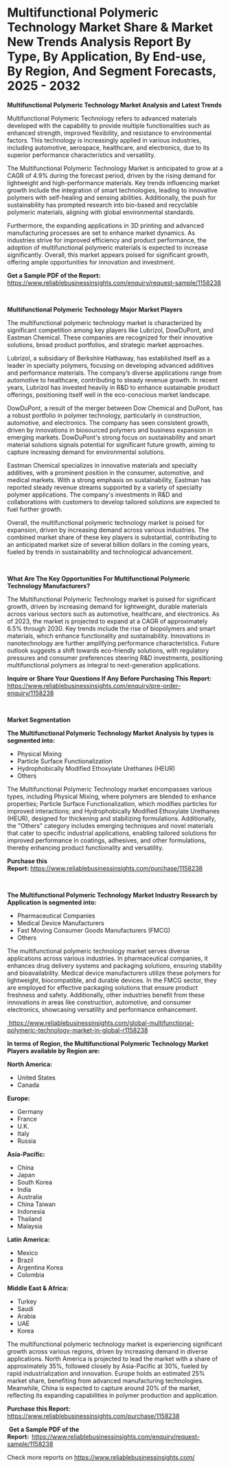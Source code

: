 <p><h1>Multifunctional Polymeric Technology Market Share & Market New Trends Analysis Report By Type, By Application, By End-use, By Region, And Segment Forecasts, 2025 - 2032</h1></p><p><strong>Multifunctional Polymeric Technology Market Analysis and Latest Trends</strong></p>
<p><p>Multifunctional Polymeric Technology refers to advanced materials developed with the capability to provide multiple functionalities such as enhanced strength, improved flexibility, and resistance to environmental factors. This technology is increasingly applied in various industries, including automotive, aerospace, healthcare, and electronics, due to its superior performance characteristics and versatility.</p><p>The Multifunctional Polymeric Technology Market is anticipated to grow at a CAGR of 4.9% during the forecast period, driven by the rising demand for lightweight and high-performance materials. Key trends influencing market growth include the integration of smart technologies, leading to innovative polymers with self-healing and sensing abilities. Additionally, the push for sustainability has prompted research into bio-based and recyclable polymeric materials, aligning with global environmental standards.</p><p>Furthermore, the expanding applications in 3D printing and advanced manufacturing processes are set to enhance market dynamics. As industries strive for improved efficiency and product performance, the adoption of multifunctional polymeric materials is expected to increase significantly. Overall, this market appears poised for significant growth, offering ample opportunities for innovation and investment.</p></p>
<p><strong>Get a Sample PDF of the Report:&nbsp;</strong> <a href="https://www.reliablebusinessinsights.com/enquiry/request-sample/1158238?utm_campaign=3105&utm_medium=2&utm_source=Github&utm_content=ia&utm_term=21032025&utm_id=multifunctional-polymeric-technology">https://www.reliablebusinessinsights.com/enquiry/request-sample/1158238</a></p>
<p>&nbsp;</p>
<p><strong>Multifunctional Polymeric Technology Major Market Players</strong></p>
<p><p>The multifunctional polymeric technology market is characterized by significant competition among key players like Lubrizol, DowDuPont, and Eastman Chemical. These companies are recognized for their innovative solutions, broad product portfolios, and strategic market approaches.</p><p>Lubrizol, a subsidiary of Berkshire Hathaway, has established itself as a leader in specialty polymers, focusing on developing advanced additives and performance materials. The company’s diverse applications range from automotive to healthcare, contributing to steady revenue growth. In recent years, Lubrizol has invested heavily in R&D to enhance sustainable product offerings, positioning itself well in the eco-conscious market landscape.</p><p>DowDuPont, a result of the merger between Dow Chemical and DuPont, has a robust portfolio in polymer technology, particularly in construction, automotive, and electronics. The company has seen consistent growth, driven by innovations in biosourced polymers and business expansion in emerging markets. DowDuPont's strong focus on sustainability and smart material solutions signals potential for significant future growth, aiming to capture increasing demand for environmental solutions.</p><p>Eastman Chemical specializes in innovative materials and specialty additives, with a prominent position in the consumer, automotive, and medical markets. With a strong emphasis on sustainability, Eastman has reported steady revenue streams supported by a variety of specialty polymer applications. The company's investments in R&D and collaborations with customers to develop tailored solutions are expected to fuel further growth.</p><p>Overall, the multifunctional polymeric technology market is poised for expansion, driven by increasing demand across various industries. The combined market share of these key players is substantial, contributing to an anticipated market size of several billion dollars in the coming years, fueled by trends in sustainability and technological advancement.</p></p>
<p>&nbsp;</p>
<p><strong>What Are The Key Opportunities For Multifunctional Polymeric Technology Manufacturers?</strong></p>
<p><p>The Multifunctional Polymeric Technology market is poised for significant growth, driven by increasing demand for lightweight, durable materials across various sectors such as automotive, healthcare, and electronics. As of 2023, the market is projected to expand at a CAGR of approximately 6.5% through 2030. Key trends include the rise of biopolymers and smart materials, which enhance functionality and sustainability. Innovations in nanotechnology are further amplifying performance characteristics. Future outlook suggests a shift towards eco-friendly solutions, with regulatory pressures and consumer preferences steering R&D investments, positioning multifunctional polymers as integral to next-generation applications.</p></p>
<p><strong>Inquire or Share Your Questions If Any Before Purchasing This Report:</strong> <a href="https://www.reliablebusinessinsights.com/enquiry/pre-order-enquiry/1158238?utm_campaign=3105&utm_medium=2&utm_source=Github&utm_content=ia&utm_term=21032025&utm_id=multifunctional-polymeric-technology">https://www.reliablebusinessinsights.com/enquiry/pre-order-enquiry/1158238</a></p>
<p>&nbsp;</p>
<p><strong>Market Segmentation</strong></p>
<p><strong>The Multifunctional Polymeric Technology Market Analysis by types is segmented into:</strong></p>
<p><ul><li>Physical Mixing</li><li>Particle Surface Functionalization</li><li>Hydrophobically Modified Ethoxylate Urethanes (HEUR)</li><li>Others</li></ul></p>
<p><p>The Multifunctional Polymeric Technology market encompasses various types, including Physical Mixing, where polymers are blended to enhance properties; Particle Surface Functionalization, which modifies particles for improved interactions; and Hydrophobically Modified Ethoxylate Urethanes (HEUR), designed for thickening and stabilizing formulations. Additionally, the "Others" category includes emerging techniques and novel materials that cater to specific industrial applications, enabling tailored solutions for improved performance in coatings, adhesives, and other formulations, thereby enhancing product functionality and versatility.</p></p>
<p><strong>Purchase this Report:&nbsp;</strong><a href="https://www.reliablebusinessinsights.com/purchase/1158238?utm_campaign=3105&utm_medium=2&utm_source=Github&utm_content=ia&utm_term=21032025&utm_id=multifunctional-polymeric-technology">https://www.reliablebusinessinsights.com/purchase/1158238</a></p>
<p>&nbsp;</p>
<p><strong>The Multifunctional Polymeric Technology Market Industry Research by Application is segmented into:</strong></p>
<p><ul><li>Pharmaceutical Companies</li><li>Medical Device Manufacturers</li><li>Fast Moving Consumer Goods Manufacturers (FMCG)</li><li>Others</li></ul></p>
<p><p>The multifunctional polymeric technology market serves diverse applications across various industries. In pharmaceutical companies, it enhances drug delivery systems and packaging solutions, ensuring stability and bioavailability. Medical device manufacturers utilize these polymers for lightweight, biocompatible, and durable devices. In the FMCG sector, they are employed for effective packaging solutions that ensure product freshness and safety. Additionally, other industries benefit from these innovations in areas like construction, automotive, and consumer electronics, showcasing versatility and performance enhancement.</p></p>
<p><a href="https://www.reliablebusinessinsights.com/global-multifunctional-polymeric-technology-market-in-global-r1158238?utm_campaign=3105&utm_medium=2&utm_source=Github&utm_content=ia&utm_term=21032025&utm_id=multifunctional-polymeric-technology">&nbsp;https://www.reliablebusinessinsights.com/global-multifunctional-polymeric-technology-market-in-global-r1158238</a></p>
<p><strong>In terms of Region, the Multifunctional Polymeric Technology Market Players available by Region are:</strong></p>
<p>
    <p> <strong> North America: </strong>
        <ul>
            <li>United States</li>
            <li>Canada</li>
        </ul>
        </p> 
    <p> <strong> Europe: </strong>
        <ul>
            <li>Germany</li>
            <li>France</li>
            <li>U.K.</li>
            <li>Italy</li>
            <li>Russia</li>
        </ul>
        </p> 
    <p> <strong> Asia-Pacific: </strong>
        <ul>
            <li>China</li>
            <li>Japan</li>
            <li>South Korea</li>
            <li>India</li>
            <li>Australia</li>
            <li>China Taiwan</li>
            <li>Indonesia</li>
            <li>Thailand</li>
            <li>Malaysia</li>
        </ul>
        </p> 
    <p> <strong> Latin America: </strong>
        <ul>
            <li>Mexico</li>
            <li>Brazil</li>
            <li>Argentina Korea</li>
            <li>Colombia</li>
        </ul>
        </p> 
    <p> <strong> Middle East & Africa: </strong>
        <ul>
            <li>Turkey</li>
            <li>Saudi</li>
            <li>Arabia</li>
            <li>UAE</li>
            <li>Korea</li>
        </ul>
    </p>
    </p>
<p><p>The multifunctional polymeric technology market is experiencing significant growth across various regions, driven by increasing demand in diverse applications. North America is projected to lead the market with a share of approximately 35%, followed closely by Asia-Pacific at 30%, fueled by rapid industrialization and innovation. Europe holds an estimated 25% market share, benefiting from advanced manufacturing technologies. Meanwhile, China is expected to capture around 20% of the market, reflecting its expanding capabilities in polymer production and application.</p></p>
<p><strong>Purchase this Report: </strong><a href="https://www.reliablebusinessinsights.com/purchase/1158238?utm_campaign=3105&utm_medium=2&utm_source=Github&utm_content=ia&utm_term=21032025&utm_id=multifunctional-polymeric-technology">https://www.reliablebusinessinsights.com/purchase/1158238</a></p>
<p>&nbsp;<strong>Get a Sample PDF of the Report:&nbsp;&nbsp;</strong><a href="https://www.reliablebusinessinsights.com/enquiry/request-sample/1158238?utm_campaign=3105&utm_medium=2&utm_source=Github&utm_content=ia&utm_term=21032025&utm_id=multifunctional-polymeric-technology">https://www.reliablebusinessinsights.com/enquiry/request-sample/1158238</a></p>
<p><strong></strong></p>
<p>Check more reports on <a href="https://www.reliablebusinessinsights.com/?utm_campaign=3105&utm_medium=2&utm_source=Github&utm_content=ia&utm_term=21032025&utm_id=multifunctional-polymeric-technology">https://www.reliablebusinessinsights.com/</a></p>